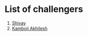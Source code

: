 # List of challengers
1. [Shivay](https://github.com/shivaylamba)
2. [Kamboji Akhilesh](https://github.com/Kamboji-Akhilesh)
